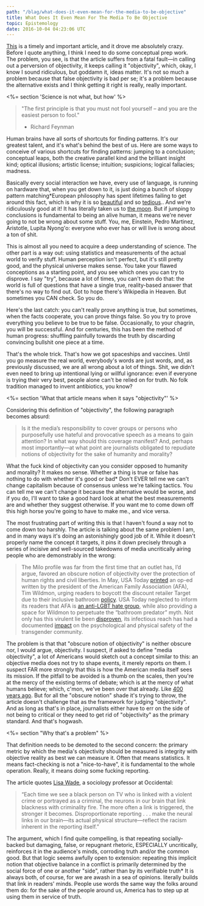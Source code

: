 ```yaml
---
path: "/blag/what-does-it-even-mean-for-the-media-to-be-objective"
title: What Does It Even Mean For The Media To Be Objective
topic: Epistemology
date: 2016-10-04 04:23:06 UTC
---
```


[This](http://www.theestablishment.co/2016/09/29/the-dangerous-myth-of-media-objectivity/)
is a timely and important article, and it drove me absolutely crazy. Before I quote
anything, I think I need to do some conceptual prep work. The problem, you see, is that
the article suffers from a fatal fault—in calling out a perversion of objectivity, it
keeps calling it "objectivity", which, okay, I know I sound ridiculous, but goddamn it,
ideas matter. It's not so much a problem because that false objectivity is bad per se;
it's a problem because the alternative exists and I think getting it right is really,
really important.

<%= section 'Science is not what, but how' %>

> "The first principle is that you must not fool yourself – and you are the easiest person
> to fool."
> - Richard Feynman

Human brains have all sorts of shortcuts for finding patterns. It's our greatest talent,
and it's what's behind the best of us. Here are some ways to conceive of various shortcuts
for finding patterns: jumping to a conclusion; conceptual leaps, both the creative
parallel kind and the brilliant insight kind; optical illusions; artistic license;
intuition; suspicions; logical fallacies; madness.

Basically every social interaction we have, every use of language, is running on hardware
that, when you get down to it, is just doing a bunch of sloppy pattern matching<span
class="sidenote__mark">*</span><span class="sidenote">European philosophy has spent
lifetimes failing to get around this fact, which is why it is so
[beautiful](http://www.fullbooks.com/The-Ethics.html) and so
[tedious](https://tractatus-online.appspot.com/Tractatus/jonathan/index.html).</span>. And
we're ridiculously good at it! It has literally taken us to [the
moon](http://joshworth.com/dev/pixelspace/pixelspace_solarsystem.html). But if jumping to
conclusions is fundamental to being an alive human, it means we're never going to not be
wrong about some stuff. You, me, Einstein, Pedro Martinez, Aristotle, Lupita Nyong'o:
everyone who ever has or will live is wrong about a ton of shit.

This is almost all you need to acquire a deep understanding of science. The other part is
a way out: using statistics and measurements of the actual world to verify
stuff. Human perception isn't perfect, but it's still pretty good, and the
physical universe makes sense. You take your flawed conceptions as a starting
point, and you see which ones you can try to disprove. I say "try", because a
lot of times, you can't even do that: the world is full of questions that have
a single true, reality-based answer that there's no way to find out. Got to
hope there's Wikipedia in Heaven. But sometimes you CAN check. So you do.

Here's the last catch: you can't really prove anything is true, but sometimes, when the
facts cooperate, you can prove things false. So you try to prove everything you believe to
be true to be false. Occasionally, to your chagrin, you will be successful. And for
centuries, this has been the method of human progress: shuffling painfully towards the
truth by discarding convincing bullshit one piece at a time.

That's the whole trick. That's how we got spaceships and vaccines. Until you go measure
the real world, everybody's words are just words, and, as previously discussed, we are all
wrong about a lot of things. Shit, we didn't even need to bring up intentional lying or
willful ignorance: even if everyone is trying their very best, people alone can't be
relied on for truth. No folk tradition managed to invent antibiotics, you know?

<%= section 'What that article means when it says "objectivity"' %>

Considering this definition of "objectivity", the following paragraph becomes absurd:

> Is it the media’s responsibility to cover groups or persons who purposefully use hateful
> and provocative speech as a means to gain attention? In what way should this coverage
> manifest? And, perhaps most importantly—at what point are journalists obligated to
> repudiate notions of objectivity for the sake of humanity and morality?

What the fuck kind of objectivity can you consider opposed to humanity and morality? It
makes no sense. Whether a thing is true or false has nothing to do with whether it's good
or bad<span class="sidenote__mark">*</span><span class="sidenote">
Don't EVER tell me we can't change capitalism because of consensus unless we're talking
tactics. You can tell me we can't change it because the alternative would be worse, and if
you do, I'll want to take a good hard look at what the best measurements are and whether
they suggest otherwise. If you want me to come down off this high horse you're going to
have to make me.</span>, and vice versa.

The most frustrating part of writing this is that I haven't found a way not to come down
too harshly. The article is talking about the same problem I am, and in many ways it's
doing an astonishingly good job of it. While it doesn't properly name the concept it
targets, it pins it down precisely through a series of incisive and well-sourced takedowns
of media uncritically airing people who are demonstrably in the wrong:

> The Milo profile was far from the first time that an outlet has, I’d argue, favored an
> obscure notion of objectivity over the protection of human rights and civil liberties. In
> May, USA Today [printed](http://www.usatoday.com/story/opinion/2016/05/02/boycott-target-american-family-association-editorials-debates/83848878/) an op-ed written by the president of the American Family
> Association (AFA), Tim Wildmon, urging readers to boycott the discount retailer Target due
> to their inclusive bathroom [policy](https://corporate.target.com/article/2016/04/target-stands-inclusivity#sf45842864).
> USA Today neglected to inform its readers that AFA is
> [an anti-LGBT hate group](https://www.splcenter.org/fighting-hate/extremist-files/group/american-family-association), while also providing a space for Wildmon to perpetuate the
> “bathroom predator” myth. Not only has this virulent lie been [disproven](http://mediamatters.org/research/2016/05/05/comprehensive-guide-debunked-bathroom-predator-myth/210200), its infectious
> reach has had a documented [impact](http://www.advocate.com/transgender/2016/7/13/survey-shows-how-trans-bathroom-predator-myth-hurts-real-people) on the psychological and physical safety of the
> transgender community.

The problem is that that "obscure notion of objectivity" is neither obscure nor, I would
argue, objectivity. I suspect, if asked to define "media objectivity", a lot of Americans
would sketch out a concept similar to this: an objective media does not try to shape
events, it merely reports on them. I suspect FAR more strongly that this is how the
American media itself sees its mission. If the pitfall to be avoided is a thumb on the
scales, then you're at the mercy of the existing terms of debate; which is at the mercy of
what humans believe; which, c'mon, we've been over that already. Like [400 years
ago](https://www.gutenberg.org/files/5500/5500-h/5500-h.htm). But for all the "obscure
notion" shade it's trying to throw, the article doesn't challenge that as the framework
for judging "objectivity". And as long as that's in place, journalists either have to err
on the side of not being to critical or they need to get rid of "objectivity" as the
primary standard. And that's hogwash.

<%= section "Why that's a problem" %>

That definition needs to be demoted to the second concern: the primary metric by which the
media's objectivity should be measured is integrity with objective reality as best we can
measure it. Often that means statistics. It means fact-checking is not a "nice-to-have",
it is fundamental to the whole operation. Really, it means doing some fucking reporting.

The article quotes [Lisa
Wade](https://thesocietypages.org/socimages/2015/04/09/racial-bias-and-media-coverage-of-violent-crime/),
a sociology professor at Occidental:

> “Each time we see a black person on TV who is linked with a violent crime or portrayed
> as a criminal, the neurons in our brain that link blackness with criminality fire. The
> more often a link is triggered, the stronger it becomes. Disproportionate reporting . . .
> make the neural links in our brain—its actual physical structure—reflect the racism
> inherent in the reporting itself.”

The argument, which I find quite compelling, is that repeating socially-backed but
damaging, false, or repugnant rhetoric, ESPECIALLY uncritically, reinforces it in the
audience's minds, corroding truth and/or the common good. But that logic seems awfully
open to extension: repeating this implicit notion that objective balance in a conflict is
primarily determined by the social force of one or another "side", rather than by its
verifiable truth<span class="sidenote__mark">*</span> <span class="sidenote">It is always
both, of course, for we are awash in a sea of opinions.</span> literally builds that link in
readers' minds. People use words the same way the folks around them do: for the sake of
the people around us, America has to step up at using them in service of truth.
